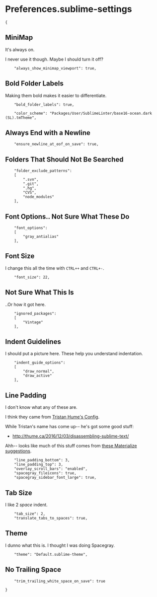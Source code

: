 # Preferences.sublime-settings

```
{
```

## MiniMap

It's always on.

I never use it though. Maybe I should turn it off?

```
	"always_show_minimap_viewport": true,
```

## Bold Folder Labels

Making them bold makes it easier to differentiate.

```
	"bold_folder_labels": true,
```

```
	"color_scheme": "Packages/User/SublimeLinter/base16-ocean.dark (SL).tmTheme",
```

## Always End with a Newline

```
	"ensure_newline_at_eof_on_save": true,
```

## Folders That Should Not Be Searched

```
	"folder_exclude_patterns":
	[
		".svn",
		".git",
		".hg",
		"CVS",
		"node_modules"
	],
```

## Font Options.. Not Sure What These Do

```
	"font_options":
	[
		"gray_antialias"
	],
```

## Font Size

I change this all the time with `CTRL++` and `CTRL+-`.

```
	"font_size": 22,
```

## Not Sure What This Is

..Or how it got here.

```
	"ignored_packages":
	[
		"Vintage"
	],
```

## Indent Guidelines

I should put a picture here. These help you understand indentation.

```
	"indent_guide_options":
	[
		"draw_normal",
		"draw_active"
	],
```

## Line Padding

I don't know what any of these are.

I think they came from [Tristan Hume's Config][thume-config].

[thume-config]: https://gist.github.com/trishume/1427df16f57e65dba9670539410abdb5

While Tristan's name has come up-- he's got some good stuff:

* http://thume.ca/2016/12/03/disassembling-sublime-text/

Ahh-- looks like much of this stuff comes from [these Materialize suggestions][materialize-suggestion].

[materialize-suggestion]: https://github.com/saadq/Materialize/blob/master/messages/install.txt#L42-L52



```
	"line_padding_bottom": 3,
	"line_padding_top": 3,
	"overlay_scroll_bars": "enabled",
	"spacegray_fileicons": true,
	"spacegray_sidebar_font_large": true,
```

## Tab Size

I like 2 *space* indent.

```
	"tab_size": 2,
	"translate_tabs_to_spaces": true,
```

## Theme

I dunno what this is. I thought I was doing Spacegray.

```
	"theme": "Default.sublime-theme",
```

## No Trailing Space

```
	"trim_trailing_white_space_on_save": true
```

```
}
```
